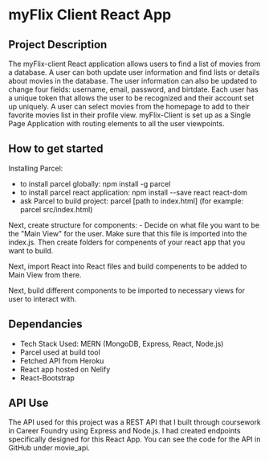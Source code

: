 # myFlix Client React App

## Project Description
  The myFlix-client React application allows users to find a list of movies from a database. A user can both update user information and find lists or details about movies in the database. The user information can also be updated to change four fields: username, email, password, and birtdate. Each user has a unique token that allows the user to be recognized and their account set up uniquely. A user can select movies from the homepage to add to their favorite movies list in their profile view. myFlix-Client is set up as a Single Page Application with routing elements to all the user viewpoints. 

## How to get started
  Installing Parcel:
   - to install parcel globally: npm install -g parcel
   - to install parcel react application: npm install --save react react-dom
   - ask Parcel to build project: parcel [path to index.html] (for example: parcel src/index.html)
  
  Next, create structure for components: 
    - Decide on what file you want to be the "Main View" for the user. Make sure that this file is imported into the index.js. Then create folders for compenents of your react app that you want to build. 
  
  Next, import React into React files and build compenents to be added to Main View from there. 

  Next, build different components to be imported to necessary views for user to interact with.


## Dependancies
  - Tech Stack Used: MERN (MongoDB, Express, React, Node.js)
  - Parcel used at build tool
  - Fetched API from Heroku
  - React app hosted on Nelify
  - React-Bootstrap

## API Use
  The API used for this project was a REST API that I built through coursework in Career Foundry using Express and Node.js. I had created endpoints specifically designed for this React App. You can see the code for the API in GitHub under movie_api. 
